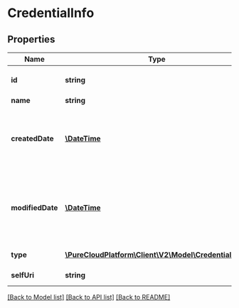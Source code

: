 # CredentialInfo

## Properties
Name | Type | Description | Notes
------------ | ------------- | ------------- | -------------
**id** | **string** | The globally unique identifier for the object. | [optional] 
**name** | **string** |  | [optional] 
**createdDate** | [**\DateTime**](\DateTime.md) | Date the credentials were created. Date time is represented as an ISO-8601 string. For example: yyyy-MM-ddTHH:mm:ss.SSSZ | [optional] 
**modifiedDate** | [**\DateTime**](\DateTime.md) | Date credentials were last modified. Date time is represented as an ISO-8601 string. For example: yyyy-MM-ddTHH:mm:ss.SSSZ | [optional] 
**type** | [**\PureCloudPlatform\Client\V2\Model\CredentialType**](CredentialType.md) | Type of the credentials. | [optional] 
**selfUri** | **string** | The URI for this object | [optional] 

[[Back to Model list]](../README.md#documentation-for-models) [[Back to API list]](../README.md#documentation-for-api-endpoints) [[Back to README]](../README.md)


